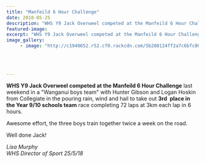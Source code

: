 ```yaml
---
title: "Manfeild 6 Hour Challenge"
date: 2018-05-25
description: "WHS Y9 Jack Overweel competed at the Manfeild 6 Hour Challenge in the Wanganui Boys Team..."
featured-image: 
excerpt: "WHS Y9 Jack Overweel competed at the Manfeild 6 Hour Challenge  to taking out 3rd place in the Year 9/10 schools team race in the Wanganui Boys Team."
image_gallery:
	 - image: "http://c1940652.r52.cf0.rackcdn.com/5b208124ff2a7c6bfc002360/Jack-Overweel-3.jpg"
	
	
	
	
---
```


<p><span><strong>WHS Y9 Jack Overweel competed at the Manfeild 6 Hour Challenge</strong> last weekend in a "Wanganui boys team" with Hunter Gibson and Logan Hoskin from Collegiate in the pouring rain, wind and hail to take out <strong>3rd&nbsp;</strong> <strong>place in the Year 9/10 schools team</strong> race completing 72 laps at 3km each lap in 6 hours. </span></p>
<p><span>Awesome effort, the three boys train together twice a week on the road.</span></p>
<p><span>Well done Jack!</span></p>
<p><em>Lisa Murphy</em><br /><em>WHS Director of Sport 25/5/18</em></p>


